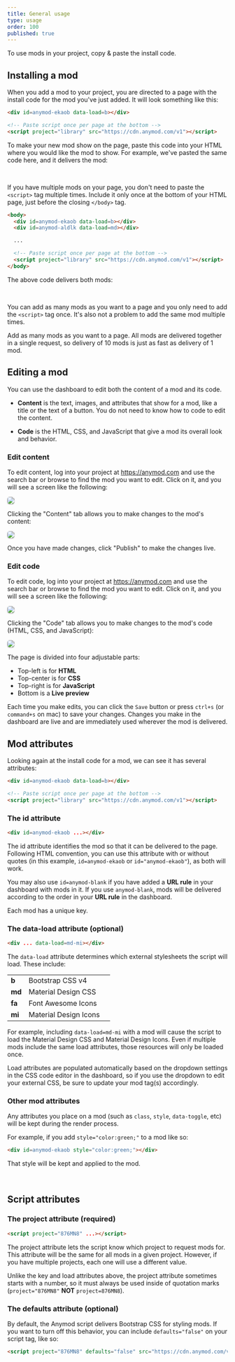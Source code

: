 ```yaml
---
title: General usage
type: usage
order: 100
published: true
---
```


<p class="tip">To use mods in your project, copy & paste the install code.</p>

## Installing a mod

When you add a mod to your project, you are directed to a page with the install code for the mod you've just added. It will look something like this:

```html
<div id=anymod-ekaob data-load=b></div>

<!-- Paste script once per page at the bottom -->
<script project="library" src="https://cdn.anymod.com/v1"></script>
```

To make your new mod show on the page, paste this code into your HTML where you would like the mod to show. For example, we've pasted the same code here, and it delivers the mod:

<br>
<div id=anymod-ekaob data-load=b></div>

If you have multiple mods on your page, you don't need to paste the `<script>` tag multiple times.  Include it only once at the bottom of your HTML page, just before the closing `</body>` tag.

```html
<body>
  <div id=anymod-ekaob data-load=b></div>
  <div id=anymod-aldlk data-load=md></div>

  ...

  <!-- Paste script once per page at the bottom -->
  <script project="library" src="https://cdn.anymod.com/v1"></script>
</body>
```

The above code delivers both mods:

<br>
<div id=anymod-ekaob data-load=b></div>
<div id=anymod-aldlk data-load=md></div>

You can add as many mods as you want to a page and you only need to add the `<script>` tag once. It's also not a problem to add the same mod multiple times.

<p class="tip">Add as many mods as you want to a page. All mods are delivered together in a single request, so delivery of 10 mods is just as fast as delivery of 1 mod.</p>

## Editing a mod

You can use the dashboard to edit both the content of a mod and its code.

- __Content__ is the text, images, and attributes that show for a mod, like a title or the text of a button. You do not need to know how to code to edit the content.

- __Code__ is the HTML, CSS, and JavaScript that give a mod its overall look and behavior.

### Edit content

To edit content, log into your project at https://anymod.com and use the search bar or browse to find the mod you want to edit. Click on it, and you will see a screen like the following:

<img class="standout" src="https://res.cloudinary.com/component/image/upload/v1517367744/Preview_ikl6l2.png"/>

Clicking the "Content" tab allows you to make changes to the mod's content:

<img class="standout" src="https://res.cloudinary.com/component/image/upload/v1517367743/Content_h1faaw.png"/>

Once you have made changes, click "Publish" to make the changes live.

### Edit code

To edit code, log into your project at https://anymod.com and use the search bar or browse to find the mod you want to edit. Click on it, and you will see a screen like the following:

<img class="standout" src="https://res.cloudinary.com/component/image/upload/v1517367744/Preview_ikl6l2.png"/>

Clicking the "Code" tab allows you to make changes to the mod's code (HTML, CSS, and JavaScript):

<img class="standout" src="https://res.cloudinary.com/component/image/upload/v1517367744/Code_ugraby.png"/>

The page is divided into four adjustable parts:

- Top-left is for __HTML__
- Top-center is for __CSS__
- Top-right is for __JavaScript__
- Bottom is a __Live preview__

Each time you make edits, you can click the `Save` button or press `ctrl+s` (or `command+s` on mac) to save your changes. Changes you make in the dashboard are live and are immediately used wherever the mod is delivered.

## Mod attributes

Looking again at the install code for a mod, we can see it has several attributes:

```html
<div id=anymod-ekaob data-load=b></div>

<!-- Paste script once per page at the bottom -->
<script project="library" src="https://cdn.anymod.com/v1"></script>
```

### The id attribute

```html
<div id=anymod-ekaob ...></div>
```

The id attribute identifies the mod so that it can be delivered to the page. Following HTML convention, you can use this attribute with or without quotes (in this example, `id=anymod-ekaob` or `id="anymod-ekaob"`), as both will work.

You may also use `id=anymod-blank` if you have added a __URL rule__ in your dashboard with mods in it. If you use `anymod-blank`, mods will be delivered according to the order in your __URL rule__ in the dashboard.

Each mod has a unique key.

### The data-load attribute (optional)

```html
<div ... data-load=md-mi></div>
```

The `data-load` attribute determines which external stylesheets the script will load. These include:

|  |  |  |
|:- |:- |:-|
| __b__ | Bootstrap CSS v4 | <a href="https://v4-alpha.getbootstrap.com/" target=_blank><i class="fa fa-external-link"></i></a> |
| __md__ | Material Design CSS | <a href="https://material.io/components/web/" target=_blank><i class="fa fa-external-link"></i></a> |
| __fa__ | Font Awesome Icons | <a href="http://fontawesome.io/icons/" target=_blank><i class="fa fa-external-link"></i></a> |
| __mi__ | Material Design Icons | <a href="https://material.io/icons/" target=_blank><i class="fa fa-external-link"></i></a> |

For example, including `data-load=md-mi` with a mod will cause the script to load the Material Design CSS and Material Design Icons. Even if multiple mods include the same load attributes, those resources will only be loaded once.

Load attributes are populated automatically based on the dropdown settings in the CSS code editor in the dashboard, so if you use the dropdown to edit your external CSS, be sure to update your mod tag(s) accordingly.

### Other mod attributes

Any attributes you place on a mod (such as `class`, `style`, `data-toggle`, etc) will be kept during the render process.

For example, if you add `style="color:green;"` to a mod like so:

```html
<div id=anymod-ekaob style="color:green;"></div>
```

That style will be kept and applied to the mod.

<br>
<div id=anymod-ekaob style="color:green;"></div>

## Script attributes

### The project attribute (required)

```html
<script project="876MN8" ...></script>
```

The project attribute lets the script know which project to request mods for. This attribute will be the same for all mods in a given project. However, if you have multiple projects, each one will use a different value.

Unlike the key and load attributes above, the project attribute sometimes starts with a number, so it must always be used inside of quotation marks (`project="876MN8"` __NOT__ `project=876MN8`).

### The defaults attribute (optional)

By default, the Anymod script delivers Bootstrap CSS for styling mods. If you want to turn off this behavior, you can include `defaults="false"` on your script tag, like so:

```html
<script project="876MN8" defaults="false" src="https://cdn.anymod.com/v1"></script>
```

<style>
  [aldlk] h2 { border:none !important; }
  img.standout {
    border-radius: 5px;
    -webkit-box-shadow: 0 1px 3px rgba(0,0,0,0.12), 0 1px 2px rgba(0,0,0,0.24);
       -moz-box-shadow: 0 1px 3px rgba(0,0,0,0.12), 0 1px 2px rgba(0,0,0,0.24);
        -ms-box-shadow: 0 1px 3px rgba(0,0,0,0.12), 0 1px 2px rgba(0,0,0,0.24);
            box-shadow: 0 1px 3px rgba(0,0,0,0.12), 0 1px 2px rgba(0,0,0,0.24);
  }
</style>

<!-- Paste script once per page at the bottom -->
<script project="library" src="https://cdn.anymod.com/v1"></script>
